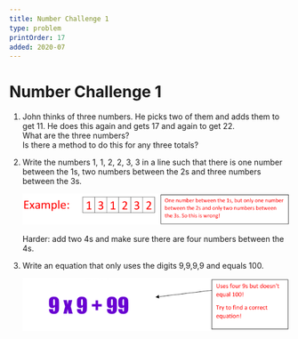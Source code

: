 ```yaml
---
title: Number Challenge 1
type: problem
printOrder: 17
added: 2020-07
---
```


# Number Challenge 1

1. John thinks of three numbers. He picks two of
them and adds them to get 11. He does this again
and gets 17 and again to get 22.  
What are the three numbers?  
Is there a method to do this for any three totals?    

2. Write the numbers 1, 1, 2, 2, 3, 3 in a line such that
there is one number between the 1s, two numbers
between the 2s and three numbers between the 3s.

    ![](../../images/number-challenge-1.png)

    Harder: add two 4s and make sure there are four
numbers between the 4s.  
3. Write an equation that only uses the digits 9,9,9,9
and equals 100.

   ![](../../images/number-challenge-2.png)

